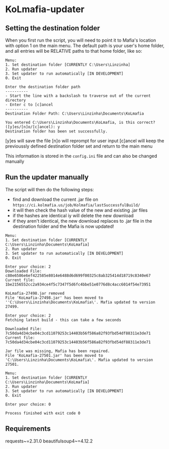 # KoLmafia-updater

## Setting the destination folder
When you first run the script, you will need to point it to Mafia's location with option 1 on the main menu. The default path is your user's home folder, and all entries will be RELATIVE paths to that home folder, like so:

```
Menu:
1. Set destination folder [CURRENTLY C:\Users\Linzinha]
2. Run updater
3. Set updater to run automatically [IN DEVELOPMENT]
0. Exit

Enter the destination folder path
----------
- Start the line with a backslash to traverse out of the current directory
- Enter c to [c]ancel
----------
Destination Folder Path: C:\Users\Linzinha\Documents\KoLmafia

You entered C:\Users\Linzinha\Documents\KoLmafia, is this correct? ([y]es/[n]o/[c]ancel): y
Destination folder has been set successfully.
```

[y]es will save the file
[n]o will reprompt for user input
[c]ancel will keep the previoussly defined destination folder set and return to the main menu

This information is stored in the `config.ini` file and can also be changed manually

## Run the updater manually
The script will then do the following steps:
- find and download the current .jar file on `https://ci.kolmafia.us/job/Kolmafia/lastSuccessfulBuild/`
- it will then check the hash value of the new and existing .jar files
 - if the hashes are identical iy will delete the new download
 - if they aren't identical, the new download replaces to .jar file in the destination folder and the Mafia is now updated!

```
Menu:
1. Set destination folder [CURRENTLY C:\Users\Linzinha\Documents\KoLmafia]
2. Run updater
3. Set updater to run automatically [IN DEVELOPMENT]
0. Exit

Enter your choice: 2
Downloaded File: c80e6586e6ef422585e8014e6488d6d699f00325c8ab325414d18719c8340e67
Current file: 1be2156552cc2a934ce4f5c7347f5d6fc4bbe51e0776d8c4acc6014f54e73951

KoLmafia-27498.jar removed
File 'KoLmafia-27498.jar' has been moved to ''C:\Users\Linzinha\Documents\KoLmafia\'. Mafia updated to version 27499.
```

```
Enter your choice: 2
Fetching latest build - this can take a few seconds

Downloaded File: 7c50da4d34cbe04c3cd11079253c14403b56f586a82f93fbd54df88311e3de71
Current file: 7c50da4d34cbe04c3cd11079253c14403b56f586a82f93fbd54df88311e3de71

Jar file was missing, Mafia has been repaired.
File 'KoLmafia-27501.jar' has been moved to 'C:\Users\Linzinha\Documents\KoLmafia\'. Mafia updated to version 27501.

Menu:
1. Set destination folder [CURRENTLY C:\Users\Linzinha\Documents\KoLmafia]
2. Run updater
3. Set updater to run automatically [IN DEVELOPMENT]
0. Exit

Enter your choice: 0

Process finished with exit code 0
```

## Requirements
requests~=2.31.0
beautifulsoup4~=4.12.2

